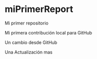 # miPrimerReport
Mi primer repositorio

Mi primera contribución local para GitHub

Un cambio desde GitHub

Una Actualización mas

